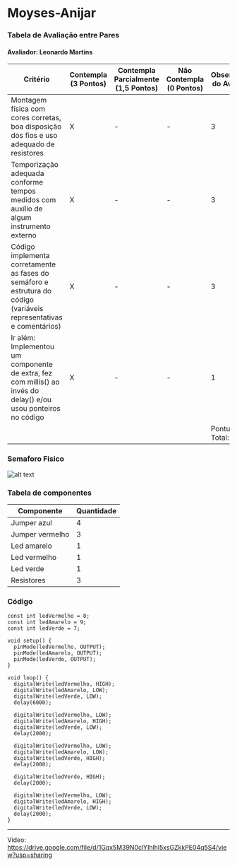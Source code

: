 # Moyses-Anijar

### Tabela de Avaliação entre Pares
#### Avaliador: Leonardo Martins
|Critério|	Contempla (3 Pontos)|	Contempla Parcialmente (1,5 Pontos)	|Não Contempla (0 Pontos)	|Observações do Avaliador|
|-|-|-|-|-|
|Montagem física com cores corretas, boa disposição dos fios e uso adequado de resistores	|X	|-	|- | 3 |	
|Temporização adequada conforme tempos medidos com auxílio de algum instrumento externo	|X| - | - |	3 |
|Código implementa corretamente as fases do semáforo e estrutura do código (variáveis representativas e comentários) |X| - | - | 3|	
|Ir além: Implementou um componente de extra, fez com millis() ao invés do delay() e/ou usou ponteiros no código |	X | - |	- |1 | 
| | | | |Pontuação Total: 10|

### Semaforo Fisico
![alt text](<Foto - Semaforo Fisico.png>) 

### Tabela de componentes
|Componente|	Quantidade|
|-|-|
| Jumper azul | 4|	
| Jumper vermelho | 3|
| Led amarelo | 1 |
| Led vermelho | 1 |
| Led verde| 1 |
| Resistores | 3 |

### Código
```
const int ledVermelho = 8;
const int ledAmarelo = 9;
const int ledVerde = 7;

void setup() {
  pinMode(ledVermelho, OUTPUT);
  pinMode(ledAmarelo, OUTPUT);
  pinMode(ledVerde, OUTPUT);
}

void loop() {
  digitalWrite(ledVermelho, HIGH);
  digitalWrite(ledAmarelo, LOW);
  digitalWrite(ledVerde, LOW);
  delay(6000);

  digitalWrite(ledVermelho, LOW);
  digitalWrite(ledAmarelo, HIGH);
  digitalWrite(ledVerde, LOW);
  delay(2000);

  digitalWrite(ledVermelho, LOW);
  digitalWrite(ledAmarelo, LOW);
  digitalWrite(ledVerde, HIGH);
  delay(2000);

  digitalWrite(ledVerde, HIGH);
  delay(2000);

  digitalWrite(ledVermelho, LOW);
  digitalWrite(ledAmarelo, HIGH);
  digitalWrite(ledVerde, LOW);
  delay(2000);
}
```
______________________________________________

Video: https://drive.google.com/file/d/1Gqx5M39N0clYIhlhl5xsGZkkPE04q5S4/view?usp=sharing
